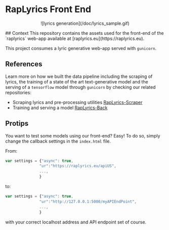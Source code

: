# RapLyrics Front End

<p align="center"> 
    ![lyrics generation](/doc/lyrics_sample.gif)
</p>
## Context 
This repository contains the assets used for the front-end
of the `raplyrics` web-app available at [raplyrics.eu](https://raplyrics.eu).

This project consumes a lyric generative web-app served with ``gunicorn``.

## References 
Learn more on how we built the data pipeline including the scraping of lyrics, the training of a state of the art
text-generative model and the serving of a `tensorflow` model through `gunicorn` by checking our related repositories:

- Scraping lyrics and pre-processing utilities [RapLyrics-Scraper](https://gitlab.com/cyrilou242/RapLyrics-GeniusScraper) 
- Training and serving a model [RapLyrics-Back](https://gitlab.com/cyrilou242/RapLyrics-Back_Word_2)

## Protips
You want to test some models using our front-end? Easy!
To do so, simply change the callback settings in the `index.html` file.

From:
 ```js
var settings = {"async": true,
                "ur":"https://raplyrics.eu/apiUS",
                ...,
                }
```
to:
 ```js
var settings = {"async": true,
                "ur":"http://127.0.0.1:5000/myAPIEndPoint",
                ...,
                }
```
with your correct localhost address and API endpoint set of course.
